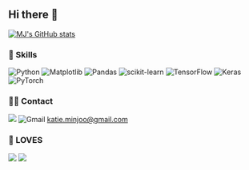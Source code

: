 ## Hi there 👋

[![MJ's GitHub stats](https://github-readme-stats.vercel.app/api?username=katieminjoo)](https://github.com/anuraghazra/github-readme-stats)

### 🚀 Skills
![Python](https://img.shields.io/badge/python-3670A0?style=for-the-badge&logo=python&logoColor=ffdd54)
![Matplotlib](https://img.shields.io/badge/Matplotlib-%23ffffff.svg?style=for-the-badge&logo=Matplotlib&logoColor=black)
![Pandas](https://img.shields.io/badge/pandas-%23150458.svg?style=for-the-badge&logo=pandas&logoColor=white)
![scikit-learn](https://img.shields.io/badge/scikit--learn-%23F7931E.svg?style=for-the-badge&logo=scikit-learn&logoColor=white)
![TensorFlow](https://img.shields.io/badge/TensorFlow-%23FF6F00.svg?style=for-the-badge&logo=TensorFlow&logoColor=white)
![Keras](https://img.shields.io/badge/Keras-%23D00000.svg?style=for-the-badge&logo=Keras&logoColor=white)
![PyTorch](https://img.shields.io/badge/PyTorch-%23EE4C2C.svg?style=for-the-badge&logo=PyTorch&logoColor=white)

### 👩‍💻 Contact
<a href="https://www.linkedin.com/in/katie-minjoo-kim-9335ab218/"><img src="https://img.shields.io/badge/LinkedIn-0077B5?style=for-the-badge&logo=linkedin&logoColor=white"/></a>
![Gmail](https://img.shields.io/badge/Gmail-D14836?style=for-the-badge&logo=gmail&logoColor=white) katie.minjoo@gmail.com

### 🫶 LOVES 
<a href = 'https://open.spotify.com/album/2lIZef4lzdvZkiiCzvPKj7?si=8h4CTEtPRUydRsbQx4oXig'><img src = 'https://img.shields.io/badge/Spotify-1ED760?&style=for-the-badge&logo=spotify&logoColor=white'/></a>
![](https://img.shields.io/badge/Pinterest-BD081C?style=for-the-badge&logo=Pinterest&logoColor=white)
<!--
**katieminjoo/katieminjoo** is a ✨ _special_ ✨ repository because its `README.md` (this file) appears on your GitHub profile.

Here are some ideas to get you started:

- 🔭 I’m currently working on ...
- 🌱 I’m currently learning ...
- 👯 I’m looking to collaborate on ...
- 🤔 I’m looking for help with ...
- 💬 Ask me about ...
- 📫 How to reach me: ...
- 😄 Pronouns: ...
- ⚡ Fun fact: ...
-->

